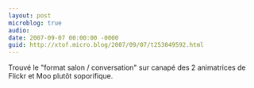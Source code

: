 ```yaml
---
layout: post
microblog: true
audio: 
date: 2007-09-07 00:00:00 -0000
guid: http://xtof.micro.blog/2007/09/07/t253049592.html
---
```

Trouvé le "format salon / conversation" sur canapé des 2 animatrices de Flickr et Moo plutôt soporifique.
